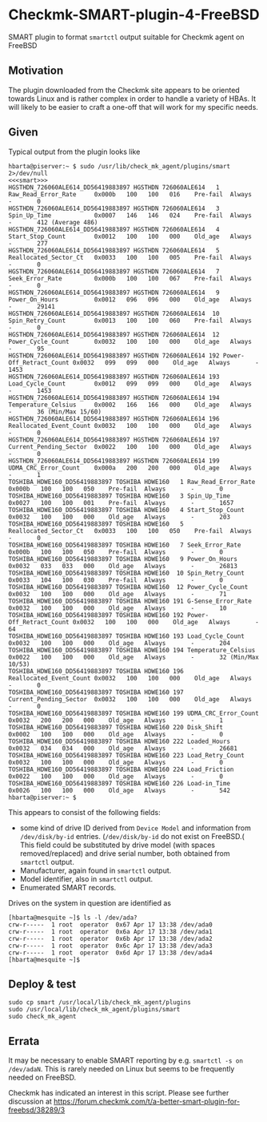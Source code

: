 # Checkmk-SMART-plugin-4-FreeBSD

SMART plugin to format `smartctl` output suitable for Checkmk agent on FreeBSD

## Motivation

The plugin downloaded from the Checkmk site appears to be oriented towards Linux and is rather complex in order to handle a variety of HBAs. It will likely to be easier to craft a one-off that will work for my specific needs.

## Given

Typical output from the plugin looks like

```text
hbarta@piserver:~ $ sudo /usr/lib/check_mk_agent/plugins/smart 2>/dev/null
<<<smart>>>
HGSTHDN_726060ALE614_DD56419883897 HGSTHDN 726060ALE614   1 Raw_Read_Error_Rate     0x000b   100   100   016    Pre-fail  Always       -       0
HGSTHDN_726060ALE614_DD56419883897 HGSTHDN 726060ALE614   3 Spin_Up_Time            0x0007   146   146   024    Pre-fail  Always       -       412 (Average 486)
HGSTHDN_726060ALE614_DD56419883897 HGSTHDN 726060ALE614   4 Start_Stop_Count        0x0012   100   100   000    Old_age   Always       -       277
HGSTHDN_726060ALE614_DD56419883897 HGSTHDN 726060ALE614   5 Reallocated_Sector_Ct   0x0033   100   100   005    Pre-fail  Always       -       0
HGSTHDN_726060ALE614_DD56419883897 HGSTHDN 726060ALE614   7 Seek_Error_Rate         0x000b   100   100   067    Pre-fail  Always       -       0
HGSTHDN_726060ALE614_DD56419883897 HGSTHDN 726060ALE614   9 Power_On_Hours          0x0012   096   096   000    Old_age   Always       -       29141
HGSTHDN_726060ALE614_DD56419883897 HGSTHDN 726060ALE614  10 Spin_Retry_Count        0x0013   100   100   060    Pre-fail  Always       -       0
HGSTHDN_726060ALE614_DD56419883897 HGSTHDN 726060ALE614  12 Power_Cycle_Count       0x0032   100   100   000    Old_age   Always       -       95
HGSTHDN_726060ALE614_DD56419883897 HGSTHDN 726060ALE614 192 Power-Off_Retract_Count 0x0032   099   099   000    Old_age   Always       -       1453
HGSTHDN_726060ALE614_DD56419883897 HGSTHDN 726060ALE614 193 Load_Cycle_Count        0x0012   099   099   000    Old_age   Always       -       1453
HGSTHDN_726060ALE614_DD56419883897 HGSTHDN 726060ALE614 194 Temperature_Celsius     0x0002   166   166   000    Old_age   Always       -       36 (Min/Max 15/60)
HGSTHDN_726060ALE614_DD56419883897 HGSTHDN 726060ALE614 196 Reallocated_Event_Count 0x0032   100   100   000    Old_age   Always       -       0
HGSTHDN_726060ALE614_DD56419883897 HGSTHDN 726060ALE614 197 Current_Pending_Sector  0x0022   100   100   000    Old_age   Always       -       0
HGSTHDN_726060ALE614_DD56419883897 HGSTHDN 726060ALE614 199 UDMA_CRC_Error_Count    0x000a   200   200   000    Old_age   Always       -       1
TOSHIBA_HDWE160_DD56419883897 TOSHIBA HDWE160   1 Raw_Read_Error_Rate     0x000b   100   100   050    Pre-fail  Always       -       0
TOSHIBA_HDWE160_DD56419883897 TOSHIBA HDWE160   3 Spin_Up_Time            0x0027   100   100   001    Pre-fail  Always       -       1657
TOSHIBA_HDWE160_DD56419883897 TOSHIBA HDWE160   4 Start_Stop_Count        0x0032   100   100   000    Old_age   Always       -       203
TOSHIBA_HDWE160_DD56419883897 TOSHIBA HDWE160   5 Reallocated_Sector_Ct   0x0033   100   100   050    Pre-fail  Always       -       0
TOSHIBA_HDWE160_DD56419883897 TOSHIBA HDWE160   7 Seek_Error_Rate         0x000b   100   100   050    Pre-fail  Always       -       0
TOSHIBA_HDWE160_DD56419883897 TOSHIBA HDWE160   9 Power_On_Hours          0x0032   033   033   000    Old_age   Always       -       26813
TOSHIBA_HDWE160_DD56419883897 TOSHIBA HDWE160  10 Spin_Retry_Count        0x0033   104   100   030    Pre-fail  Always       -       0
TOSHIBA_HDWE160_DD56419883897 TOSHIBA HDWE160  12 Power_Cycle_Count       0x0032   100   100   000    Old_age   Always       -       71
TOSHIBA_HDWE160_DD56419883897 TOSHIBA HDWE160 191 G-Sense_Error_Rate      0x0032   100   100   000    Old_age   Always       -       10
TOSHIBA_HDWE160_DD56419883897 TOSHIBA HDWE160 192 Power-Off_Retract_Count 0x0032   100   100   000    Old_age   Always       -       64
TOSHIBA_HDWE160_DD56419883897 TOSHIBA HDWE160 193 Load_Cycle_Count        0x0032   100   100   000    Old_age   Always       -       204
TOSHIBA_HDWE160_DD56419883897 TOSHIBA HDWE160 194 Temperature_Celsius     0x0022   100   100   000    Old_age   Always       -       32 (Min/Max 10/53)
TOSHIBA_HDWE160_DD56419883897 TOSHIBA HDWE160 196 Reallocated_Event_Count 0x0032   100   100   000    Old_age   Always       -       0
TOSHIBA_HDWE160_DD56419883897 TOSHIBA HDWE160 197 Current_Pending_Sector  0x0032   100   100   000    Old_age   Always       -       0
TOSHIBA_HDWE160_DD56419883897 TOSHIBA HDWE160 199 UDMA_CRC_Error_Count    0x0032   200   200   000    Old_age   Always       -       1
TOSHIBA_HDWE160_DD56419883897 TOSHIBA HDWE160 220 Disk_Shift              0x0002   100   100   000    Old_age   Always       -       0
TOSHIBA_HDWE160_DD56419883897 TOSHIBA HDWE160 222 Loaded_Hours            0x0032   034   034   000    Old_age   Always       -       26681
TOSHIBA_HDWE160_DD56419883897 TOSHIBA HDWE160 223 Load_Retry_Count        0x0032   100   100   000    Old_age   Always       -       0
TOSHIBA_HDWE160_DD56419883897 TOSHIBA HDWE160 224 Load_Friction           0x0022   100   100   000    Old_age   Always       -       0
TOSHIBA_HDWE160_DD56419883897 TOSHIBA HDWE160 226 Load-in_Time            0x0026   100   100   000    Old_age   Always       -       542
hbarta@piserver:~ $ 
```

This appears to consist of the following fields:

* some kind of drive ID derived from `Device Model` and information from `/dev/disk/by-id` entries. (`/dev/disk/by-id` do not exist on FreeBSD.( This field could be substituted by drive model (with spaces removed/replaced) and drive serial number, both obtained from `smartctl` output.
* Manufacturer, again found in `smartctl` output.
* Model identifier, also in `smartctl` output.
* Enumerated SMART records.

Drives on the system in question are identified as

```text
[hbarta@mesquite ~]$ ls -l /dev/ada?
crw-r-----  1 root  operator  0x67 Apr 17 13:38 /dev/ada0
crw-r-----  1 root  operator  0x6a Apr 17 13:38 /dev/ada1
crw-r-----  1 root  operator  0x6b Apr 17 13:38 /dev/ada2
crw-r-----  1 root  operator  0x6c Apr 17 13:38 /dev/ada3
crw-r-----  1 root  operator  0x6d Apr 17 13:38 /dev/ada4
[hbarta@mesquite ~]$ 
```

## Deploy & test

```text
sudo cp smart /usr/local/lib/check_mk_agent/plugins
sudo /usr/local/lib/check_mk_agent/plugins/smart
sudo check_mk_agent
```

## Errata

It may be necessary to enable SMART reporting by e.g. `smartctl -s on /dev/adaN`. This is rarely needed on Linux but seems to be frequently needed on FreeBSD.

Checkmk has indicated an interest in this script. Please see further discussion at <https://forum.checkmk.com/t/a-better-smart-plugin-for-freebsd/38289/3>

